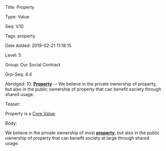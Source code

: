 Title:  Property

Type:   Value

Seq:    V.10

Tags:   property

Date Added: 2019-02-21 11:18:15

Level:  5

Group:  Our Social Contract

Grp-Seq: 4.4

Abridged: 10. **[Property](https://www.Practopian.org/tags/property.html)** -- We believe in the private ownership of property, but also in the public ownership of property that can benefit society through shared usage.

Teaser: 
 
Property is a [Core Value](../core/values.html).


Body:   
 
We believe in the private ownership of most **[property][]**, but also in the public ownership of property that can benefit society at large through shared usage.


[property]: ../tags/property.html


